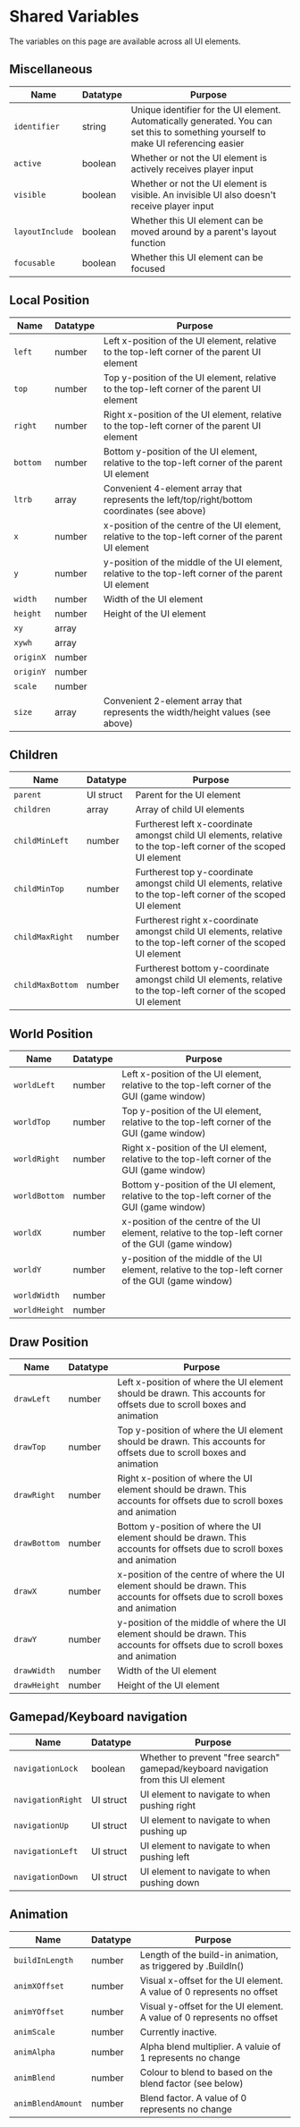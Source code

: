# Shared Variables

The variables on this page are available across all UI elements.



## Miscellaneous

| Name            | Datatype | Purpose                                                                                                                             |
|-----------------|----------|-------------------------------------------------------------------------------------------------------------------------------------|
| `identifier`    | string   | Unique identifier for the UI element. Automatically generated. You can set this to something yourself to make UI referencing easier |
| `active`        | boolean  | Whether or not the UI element is actively receives player input                                                                     |
| `visible`       | boolean  | Whether or not the UI element is visible. An invisible UI also doesn't receive player input                                         |
| `layoutInclude` | boolean  | Whether this UI element can be moved around by a parent's layout function                                                           |
| `focusable`     | boolean  | Whether this UI element can be focused                                                                                              |


## Local Position

| Name      | Datatype | Purpose                                                                                              |
|-----------|----------|------------------------------------------------------------------------------------------------------|
| `left`    | number   | Left x-position of the UI element, relative to the top-left corner of the parent UI element          |
| `top`     | number   | Top y-position of the UI element, relative to the top-left corner of the parent UI element           |
| `right`   | number   | Right x-position of the UI element, relative to the top-left corner of the parent UI element         |
| `bottom`  | number   | Bottom y-position of the UI element, relative to the top-left corner of the parent UI element        |
| `ltrb`    | array    | Convenient 4-element array that represents the left/top/right/bottom coordinates (see above)         |
| `x`       | number   | x-position of the centre of the UI element, relative to the top-left corner of the parent UI element |
| `y`       | number   | y-position of the middle of the UI element, relative to the top-left corner of the parent UI element |
| `width`   | number   | Width of the UI element                                                                              |
| `height`  | number   | Height of the UI element                                                                             |
| `xy`      | array    |                                                                                                      |
| `xywh`    | array    |                                                                                                      |
| `originX` | number   |                                                                                                      |
| `originY` | number   |                                                                                                      |
| `scale`   | number   |                                                                                                      |
| `size`    | array    | Convenient 2-element array that represents the width/height values (see above)                       |



## Children

| Name             | Datatype  | Purpose                                                                                                            |
|------------------|-----------|--------------------------------------------------------------------------------------------------------------------|
| `parent`         | UI struct | Parent for the UI element                                                                                          |
| `children`       | array     | Array of child UI elements                                                                                         |
| `childMinLeft`   | number    | Furtherest left x-coordinate amongst child UI elements, relative to the top-left corner of the scoped UI element   |
| `childMinTop`    | number    | Furtherest top y-coordinate amongst child UI elements, relative to the top-left corner of the scoped UI element    |
| `childMaxRight`  | number    | Furtherest right x-coordinate amongst child UI elements, relative to the top-left corner of the scoped UI element  |
| `childMaxBottom` | number    | Furtherest bottom y-coordinate amongst child UI elements, relative to the top-left corner of the scoped UI element |



## World Position

| Name          | Datatype | Purpose                                                                                              |
|---------------|----------|------------------------------------------------------------------------------------------------------|
| `worldLeft`   | number   | Left x-position of the UI element, relative to the top-left corner of the GUI (game window)          |
| `worldTop`    | number   | Top y-position of the UI element, relative to the top-left corner of the GUI (game window)           |
| `worldRight`  | number   | Right x-position of the UI element, relative to the top-left corner of the GUI (game window)         |
| `worldBottom` | number   | Bottom y-position of the UI element, relative to the top-left corner of the GUI (game window)        |
| `worldX`      | number   | x-position of the centre of the UI element, relative to the top-left corner of the GUI (game window) |
| `worldY`      | number   | y-position of the middle of the UI element, relative to the top-left corner of the GUI (game window) |
| `worldWidth`  | number   |                                                                                                      |
| `worldHeight` | number   |                                                                                                      |



## Draw Position
                                                                                                                                                
| Name         | Datatype | Purpose                                                                                                                       |
|--------------|----------|-------------------------------------------------------------------------------------------------------------------------------|
| `drawLeft`   | number   | Left x-position of where the UI element should be drawn. This accounts for offsets due to scroll boxes and animation          |
| `drawTop`    | number   | Top y-position of where the UI element should be drawn. This accounts for offsets due to scroll boxes and animation           |
| `drawRight`  | number   | Right x-position of where the UI element should be drawn. This accounts for offsets due to scroll boxes and animation         |
| `drawBottom` | number   | Bottom y-position of where the UI element should be drawn. This accounts for offsets due to scroll boxes and animation        |
| `drawX`      | number   | x-position of the centre of where the UI element should be drawn. This accounts for offsets due to scroll boxes and animation |
| `drawY`      | number   | y-position of the middle of where the UI element should be drawn. This accounts for offsets due to scroll boxes and animation |
| `drawWidth`  | number   | Width of the UI element                                                                                                       |
| `drawHeight` | number   | Height of the UI element                                                                                                      |



## Gamepad/Keyboard navigation

| Name              | Datatype  | Purpose                                                                           |
|-------------------|-----------|-----------------------------------------------------------------------------------|
| `navigationLock`  | boolean   | Whether to prevent "free search" gamepad/keyboard navigation from this UI element |
| `navigationRight` | UI struct | UI element to navigate to when pushing right                                      |
| `navigationUp`    | UI struct | UI element to navigate to when pushing up                                         |
| `navigationLeft`  | UI struct | UI element to navigate to when pushing left                                       |
| `navigationDown`  | UI struct | UI element to navigate to when pushing down                                       |
                                                                                    


## Animation

| Name               | Datatype | Purpose                                                               |
|--------------------|----------|-----------------------------------------------------------------------|
| `buildInLength`    | number   | Length of the build-in animation, as triggered by .BuildIn()          |
| `animXOffset`      | number   | Visual x-offset for the UI element. A value of 0 represents no offset |
| `animYOffset`      | number   | Visual y-offset for the UI element. A value of 0 represents no offset |
| `animScale`        | number   | Currently inactive.                                                   |
| `animAlpha`        | number   | Alpha blend multiplier. A valuie of 1 represents no change            |
| `animBlend`        | number   | Colour to blend to based on the blend factor (see below)              |
| `animBlendAmount`  | number   | Blend factor. A value of 0 represents no change                       |
